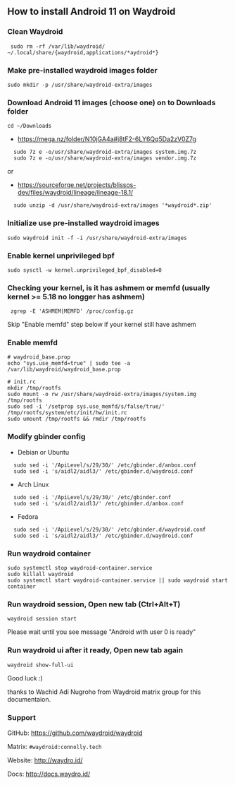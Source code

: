 ## How to install Android 11 on Waydroid

### Clean Waydroid
```
 sudo rm -rf /var/lib/waydroid/ ~/.local/share/{waydroid,applications/*aydroid*}
```

### Make pre-installed waydroid images folder
```
sudo mkdir -p /usr/share/waydroid-extra/images
```

### Download Android 11 images (choose one) on to Downloads folder
```
cd ~/Downloads
```
- https://mega.nz/folder/N10jGA4a#j8tF2-6LY6Qq5Da2zV0Z7g
```
  sudo 7z e -o/usr/share/waydroid-extra/images system.img.7z
  sudo 7z e -o/usr/share/waydroid-extra/images vendor.img.7z
```
  or

- https://sourceforge.net/projects/blissos-dev/files/waydroid/lineage/lineage-18.1/
```
  sudo unzip -d /usr/share/waydroid-extra/images '*waydroid*.zip'
```

### Initialize use pre-installed waydroid images
```
sudo waydroid init -f -i /usr/share/waydroid-extra/images
```

### Enable kernel unprivileged bpf
```
sudo sysctl -w kernel.unprivileged_bpf_disabled=0
```

### Checking your kernel, is it has ashmem or memfd (usually kernel >= 5.18 no longger has ashmem)
```
 zgrep -E 'ASHMEM|MEMFD' /proc/config.gz
```
Skip "Enable memfd" step below if your kernel still have ashmem


### Enable memfd
```
# waydroid_base.prop
echo "sys.use_memfd=true" | sudo tee -a /var/lib/waydroid/waydroid_base.prop

# init.rc
mkdir /tmp/rootfs
sudo mount -o rw /usr/share/waydroid-extra/images/system.img /tmp/rootfs
sudo sed -i '/setprop sys.use_memfd/s/false/true/' /tmp/rootfs/system/etc/init/hw/init.rc
sudo umount /tmp/rootfs && rmdir /tmp/rootfs 
```


### Modify gbinder config
- Debian or Ubuntu
```
  sudo sed -i '/ApiLevel/s/29/30/' /etc/gbinder.d/anbox.conf
  sudo sed -i 's/aidl2/aidl3/' /etc/gbinder.d/waydroid.conf
```

- Arch Linux
```
  sudo sed -i '/ApiLevel/s/29/30/' /etc/gbinder.conf
  sudo sed -i 's/aidl2/aidl3/' /etc/gbinder.d/anbox.conf
```

- Fedora
```
  sudo sed -i '/ApiLevel/s/29/30/' /etc/gbinder.d/waydroid.conf
  sudo sed -i 's/aidl2/aidl3/' /etc/gbinder.d/waydroid.conf
```

### Run waydroid container
```
sudo systemctl stop waydroid-container.service
sudo killall waydroid
sudo systemctl start waydroid-container.service || sudo waydroid start container
```

### Run waydroid session, Open new tab (Ctrl+Alt+T)
```
waydroid session start
```

Please wait until you see message "Android with user 0 is ready"

### Run waydroid ui after it ready, Open new tab again
```
waydroid show-full-ui
```


Good luck :)


thanks to Wachid Adi Nugroho from Waydroid matrix group for this documentaion.

### Support

GitHub: https://github.com/waydroid/waydroid

Matrix: `#waydroid:connolly.tech`

Website: http://waydro.id/

Docs: http://docs.waydro.id/
